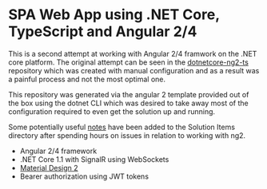 # SPA Web App using .NET Core, TypeScript and Angular 2/4

This is a second attempt at working with Angular 2/4 framwork on the .NET core platform.
The original attempt can be seen in the [dotnetcore-ng2-ts](https://github.com/robzagora/dotnetcore-ng2-ts) repository which was created with manual configuration and as a result was a painful process and not the most optimal one.

This repository was generated via the angular 2 template provided out of the box using the dotnet CLI which was desired to take away most of the configuration required to even get the solution up and running.

Some potentially useful [notes](https://github.com/robzagora/netcore-ng4-ts/blob/master/Solution%20Items/steps%20for%20vs%202017%20and%20angular%202.txt) have been added to the Solution Items directory after spending hours on issues in relation to working with ng2.

* Angular 2/4 framework
* .NET Core 1.1 with SignalR using WebSockets
* [Material Design 2](https://github.com/angular/material2)
* Bearer authorization using JWT tokens 
